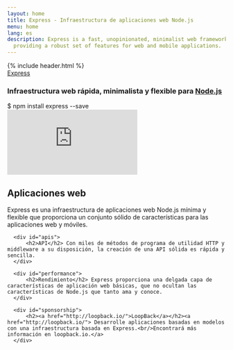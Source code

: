 ```yaml
---
layout: home
title: Express - Infraestructura de aplicaciones web Node.js
menu: home
lang: es
description: Express is a fast, unopinionated, minimalist web framework for Node.js,
  providing a robust set of features for web and mobile applications.
---
```

<section id="home-content">
  {% include header.html %}
  <div id="overlay"></div>
  <div id="homepage-leftpane" class="pane">
    <section id="description">
        <div class="express"><a href="/">Express</a></div>
        <h1 class="description">Infraestructura web rápida, minimalista y flexible para <a href='http://nodejs.org'>Node.js</a></h1>
    </section>
    <div id="install-command">$ npm install express --save</div>
  </div>
  <div id="homepage-rightpane" class="pane">
    <iframe title="KEYNOTE: Express, State of the Union by Doug Wilson, Express - YouTube" src="https://www.youtube.com/embed/HxGt_3F0ULg" frameborder="0" allowfullscreen></iframe>
  </div>
</section>

<!--<section id="doc-langs" markdown="1">
  Documentos de Express disponibles en otros idiomas: [español](/es), [japonés](/ja), [ruso](/ru), [chino](/zh), [coreano](/ko), [portugués](/pt-br).
</section>-->

<section id="intro">

  <div id="boxes" class="clearfix">
      <div id="web-applications">
          <h2>Aplicaciones web</h2> Express es una infraestructura de aplicaciones web Node.js mínima y flexible que proporciona un conjunto sólido de características para las aplicaciones web y móviles.
      </div>

      <div id="apis">
          <h2>API</h2> Con miles de métodos de programa de utilidad HTTP y middleware a su disposición, la creación de una API sólida es rápida y sencilla.
      </div>

      <div id="performance">
          <h2>Rendimiento</h2> Express proporciona una delgada capa de características de aplicación web básicas, que no ocultan las características de Node.js que tanto ama y conoce.
      </div>

      <div id="sponsorship">
          <h2><a href="http://loopback.io/">LoopBack</a></h2><a href="http://loopback.io/"> Desarrolle aplicaciones basadas en modelos con una infraestructura basada en Express.<br/>Encontrará más información en loopback.io.</a>
      </div>
  </div>

</section>

